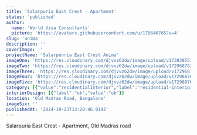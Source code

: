 ```yaml
---
title: 'Salarpuria East Crest - Apartment'
status: 'published'
author:
  name: 'World Visa Consultants'
  picture: 'https://avatars.githubusercontent.com/u/178646765?v=4'
slug: 'anima'
description: ''
coverImage: ''
projectName: 'Salarpenria East Crest Anima'
imageOne: 'https://res.cloudinary.com/djvvz62dw/image/upload/v1730385519/greywall/projects/anima/A_y4flxd.jpg'
imageTwo: 'https://res.cloudinary.com/djvvz62dw/image/upload/v1729687624/greywall/projects/anima/anima-14_tbdjgo.webp'
imageThree: 'https://res.cloudinary.com/djvvz62dw/image/upload/v1729687622/greywall/projects/anima/anima-4_tzmgxp.webp'
imageFour: 'https://res.cloudinary.com/djvvz62dw/image/upload/v1729687622/greywall/projects/anima/anima-7_bokeh4.webp'
imageFive: 'https://res.cloudinary.com/djvvz62dw/image/upload/v1729687622/greywall/projects/anima/anima-9_jqp06c.webp'
category: [{"value":"residentialInterior","label":"residential-interior"}]
interiorDesign: [{"label":"ok","value":"ok"}]
location: 'Old Madras Road, Bangalore'
imageSix: ''
publishedAt: '2024-10-23T13:20:46.019Z'
---
```


Salarpuria East Crest - Apartment, Old Madras road